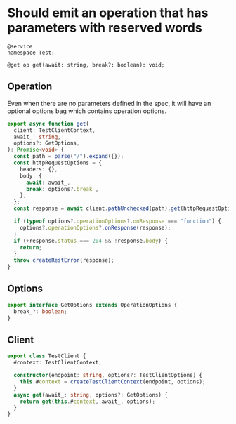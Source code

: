 # Should emit an operation that has parameters with reserved words

```tsp
@service
namespace Test;

@get op get(await: string, break?: boolean): void;
```

## Operation

Even when there are no parameters defined in the spec, it will have an optional options bag which contains operation options.

```ts src/api/testClientOperations.ts function get
export async function get(
  client: TestClientContext,
  await_: string,
  options?: GetOptions,
): Promise<void> {
  const path = parse("/").expand({});
  const httpRequestOptions = {
    headers: {},
    body: {
      await: await_,
      break: options?.break_,
    },
  };
  const response = await client.pathUnchecked(path).get(httpRequestOptions);

  if (typeof options?.operationOptions?.onResponse === "function") {
    options?.operationOptions?.onResponse(response);
  }
  if (+response.status === 204 && !response.body) {
    return;
  }
  throw createRestError(response);
}
```

## Options

```ts src/api/testClientOperations.ts interface GetOptions
export interface GetOptions extends OperationOptions {
  break_?: boolean;
}
```

## Client

```ts src/testClient.ts class TestClient
export class TestClient {
  #context: TestClientContext;

  constructor(endpoint: string, options?: TestClientOptions) {
    this.#context = createTestClientContext(endpoint, options);
  }
  async get(await_: string, options?: GetOptions) {
    return get(this.#context, await_, options);
  }
}
```
